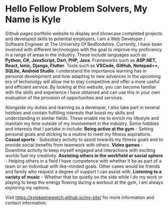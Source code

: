 # Hello Fellow Problem Solvers, My Name is Kyle
Github pages portfolio website to display and showcase completed projects and developed skills to potential employers.
I am a Web Developer / Software Engineer at The University Of Bedfordshire. 
Currently, I have been involved with different technologies with the goal to improve my proficiency in a range of areas in the industry. 
These include languages such as **Python, C#, JavaScript, Dart, PHP, Java**. 
Frameworks such as **ASP.NET, React, Ionic, Django, Flutter**.
Tools such as **VSCode, GitHub, Notepad++, SQLite, Android Studio**.
I understand the importance learning has in personal development and how adapting to new advances in the upcoming era of techonolgy will allow me to stay competitive and offer a more useful and efficient service.
By looking at this website, you can become familiar with the skills and experience I have obtained and can use this in your own evaluation of the provision of opportunities and services.

Alongside my duties and learning as a developer, I also take part in several hobbies and contain fulfilling interests that boost my skills and understanding in similar fields. These enable me to enrich my lifestyle and maintain my time outside of my involvement in the industry. Some hobbies and interests that I partake in include:
**Being active at the gym** - Setting personal goals and sticking to a routine to meet my fitness aspirations.
**Casual sports** - Subsidiary activity to assist towards my fitness goals and to provide social benefits from teamwork with others.
**Video games** - Downtime activity to keep myself engaged and interactions with exciting worlds fuel my creativity.
**Assisting others in the workfield or social sphere** - Helping others in a field I have competence with whether it be as part of a team or an individual with like-minded goals. Other cases would be friends and family who request a degree of support I can assist with.
**Listening to a variety of music** - Whether that be quietly on the side while I do my work or playing to keep the energy flowing during a workout at the gym, I am always exploring my options.

Visit https://kylekeenewelch.github.io/my-site/ for more information and contact information.
